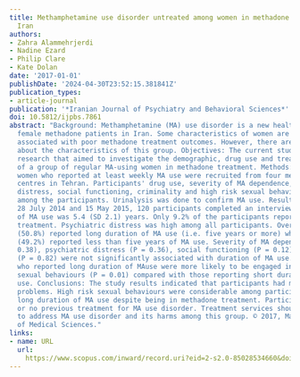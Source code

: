 ```yaml
---
title: Methamphetamine use disorder untreated among women in methadone treatment in
  Iran
authors:
- Zahra Alammehrjerdi
- Nadine Ezard
- Philip Clare
- Kate Dolan
date: '2017-01-01'
publishDate: '2024-04-30T23:52:15.381841Z'
publication_types:
- article-journal
publication: '*Iranian Journal of Psychiatry and Behavioral Sciences*'
doi: 10.5812/ijpbs.7861
abstract: "Background: Methamphetamine (MA) use disorder is a new health problem among
  female methadone patients in Iran. Some characteristics of women are likely to be
  associated with poor methadone treatment outcomes. However, there are few studies
  about the characteristics of this group. Objectives: The current study is the first
  research that aimed to investigate the demographic, drug use and treatment characteristics
  of a group of regular MA-using women in methadone treatment. Methods: Methadone-maintained
  women who reported at least weekly MA use were recruited from four methadone treatment
  centres in Tehran. Participants' drug use, severity of MA dependence, psychiatric
  distress, social functioning, criminality and high risk sexual behaviours were measured
  among the participants. Urinalysis was done to confirm MA use. Results: Between
  28 July 2014 and 15 May 2015, 120 participants completed an interview. Mean duration
  of MA use was 5.4 (SD 2.1) years. Only 9.2% of the participants reported prior MA
  treatment. Psychiatric distress was high among all participants. Overall, 61 participants
  (50.8%) reported long duration of MA use (i.e. five years or more) while 59 participants
  (49.2%) reported less than five years of MA use. Severity of MA dependence (P =
  0.38), psychiatric distress (P = 0.36), social functioning (P = 0.12) and criminality
  (P = 0.82) were not significantly associated with duration of MA use. However, participants
  who reported long duration of MAuse were more likely to be engaged in high risk
  sexual behaviours (P = 0.01) compared with those reporting short duration of MA
  use. Conclusions: The study results indicated that participants had multiple health
  problems. High risk sexual behaviours were considerable among participants with
  long duration of MA use despite being in methadone treatment. Participants had little
  or no previous treatment for MA use disorder. Treatment services should be expanded
  to address MA use disorder and its harms among this group. © 2017, Mazandaran University
  of Medical Sciences."
links:
- name: URL
  url: 
    https://www.scopus.com/inward/record.uri?eid=2-s2.0-85028534660&doi=10.5812%2fijpbs.7861&partnerID=40&md5=e0695456cdadc01f5493c75694eb43b2
---
```

